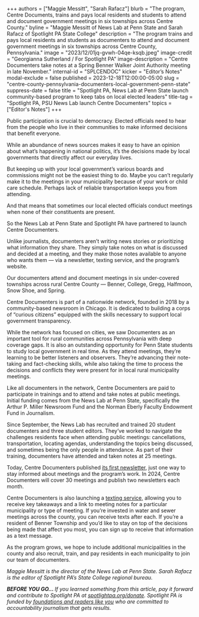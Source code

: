 +++
authors = ["Maggie Messitt", "Sarah Rafacz"]
blurb = "The program, Centre Documents, trains and pays local residents and students to attend and document government meetings in six townships across Centre County."
byline = "Maggie Messitt of News Lab at Penn State and Sarah Rafacz of Spotlight PA State College"
description = "The program trains and pays local residents and students as documenters to attend and document government meetings in six townships across Centre County, Pennsylvania."
image = "2023/12/01jq-gvwh-04qe-ksqb.jpeg"
image-credit = "Georgianna Sutherland / For Spotlight PA"
image-description = "Centre Documenters take notes at a Spring Benner Walker Joint Authority meeting in late November."
internal-id = "SPLCENDOC"
kicker = "Editor’s Notes"
modal-exclude = false
published = 2023-12-18T12:00:00-05:00
slug = "centre-county-pennsylvania-documenters-local-government-penn-state"
suppress-date = false
title = "Spotlight PA, News Lab at Penn State launch community-based program to keep tabs on local elected leaders"
title-tag = "Spotlight PA, PSU News Lab launch Centre Documenters"
topics = ["Editor's Notes"]
+++

Public participation is crucial to democracy. Elected officials need to hear from the people who live in their communities to make informed decisions that benefit everyone.

While an abundance of news sources makes it easy to have an opinion about what’s happening in national politics, it’s the decisions made by local governments that directly affect our everyday lives.

But keeping up with your local government’s various boards and commissions might not be the easiest thing to do. Maybe you can’t regularly make it to the meetings in your municipality because of your work or child care schedule. Perhaps lack of reliable transportation keeps you from attending.

And that means that sometimes our local elected officials conduct meetings when none of their constituents are present.

So the News Lab at Penn State and Spotlight PA have partnered to launch Centre Documenters.

Unlike journalists, documenters aren’t writing news stories or prioritizing what information they share. They simply take notes on what is discussed and decided at a meeting, and they make those notes available to anyone who wants them — via a newsletter, texting service, and the program’s website.

Our documenters attend and document meetings in six under-covered townships across rural Centre County — Benner, College, Gregg, Halfmoon, Snow Shoe, and Spring.

Centre Documenters is part of a nationwide network, founded in 2018 by a community-based newsroom in Chicago. It is dedicated to building a corps of “curious citizens” equipped with the skills necessary to support local government transparency.

While the network has focused on cities, we saw Documenters as an important tool for rural communities across Pennsylvania with deep coverage gaps. It is also an outstanding opportunity for Penn State students to study local government in real time. As they attend meetings, they’re learning to be better listeners and observers. They’re advancing their note-taking and fact-checking skills, while also taking the time to process the decisions and conflicts they were present for in local rural municipality meetings.

Like all documenters in the network, Centre Documenters are paid to participate in trainings and to attend and take notes at public meetings. Initial funding comes from the News Lab at Penn State, specifically the Arthur P. Miller Newsroom Fund and the Norman Eberly Faculty Endowment Fund in Journalism.

Since September, the News Lab has recruited and trained 20 student documenters and three student editors. They’ve worked to navigate the challenges residents face when attending public meetings: cancellations, transportation, locating agendas, understanding the topics being discussed, and sometimes being the only people in attendance. As part of their training, documenters have attended and taken notes at 25 meetings.

Today, Centre Documenters published <a href="https://www.spotlightpa.org/centredocumenters/">its first newsletter</a>, just one way to stay informed about meetings and the program’s work. In 2024, Centre Documenters will cover 30 meetings and publish two newsletters each month.

Centre Documenters is also launching a <a href="https://joinsubtext.com/documenters">texting service,</a> allowing you to receive key takeaways and a link to meeting notes for a particular municipality or type of meeting. If you’re invested in water and sewer meetings across the county, you can receive texts after each. If you’re a resident of Benner Township and you’d like to stay on top of the decisions being made that affect you most, you can sign up to receive that information as a text message.

As the program grows, we hope to include additional municipalities in the county and also recruit, train, and pay residents in each municipality to join our team of documenters.<strong></strong>

<em>Maggie Messitt is the director of the News Lab at Penn State. Sarah Rafacz is the editor of Spotlight PA’s State College regional bureau.</em>

<strong><em>BEFORE YOU GO… </em></strong><em>If you learned something from this article, pay it forward and contribute to Spotlight PA at </em><a href="https://spotlightpa.fundjournalism.org/?campaign=701Dn000000YgozIAC&amp;utm_source=www.spotlightpa.org&amp;utm_medium=news:page&amp;utm_campaign=main:content"><em>spotlightpa.org/donate</em></a><em>. Spotlight PA is funded by </em><a href="https://www.spotlightpa.org/support"><em>foundations and readers like you</em></a><em> who are committed to accountability journalism that gets results.</em>

